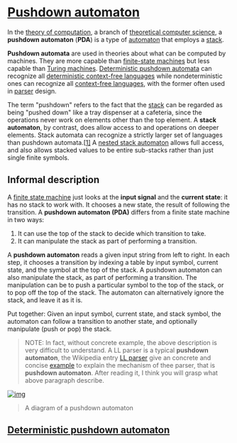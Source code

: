 # [Pushdown automaton](https://en.wikipedia.org/wiki/Pushdown_automaton)

In the [theory of computation](https://en.wikipedia.org/wiki/Theory_of_computation), a branch of [theoretical computer science](https://en.wikipedia.org/wiki/Theoretical_computer_science), a **pushdown automaton** (**PDA**) is a type of [automaton](https://en.wikipedia.org/wiki/Automata_theory) that employs a [stack](https://en.wikipedia.org/wiki/Stack_(data_structure)).

**Pushdown automata** are used in theories about what can be computed by machines. They are more capable than [finite-state machines](https://en.wikipedia.org/wiki/Finite-state_machine) but less capable than [Turing machines](https://en.wikipedia.org/wiki/Turing_machine). [Deterministic pushdown automata](https://en.wikipedia.org/wiki/Deterministic_pushdown_automata) can recognize all [deterministic context-free languages](https://en.wikipedia.org/wiki/Deterministic_context-free_language) while nondeterministic ones can recognize all [context-free languages](https://en.wikipedia.org/wiki/Context-free_language), with the former often used in [parser](https://en.wikipedia.org/wiki/Parser) design.

The term "pushdown" refers to the fact that the [stack](https://en.wikipedia.org/wiki/Stack_(abstract_data_type)) can be regarded as being "pushed down" like a tray dispenser at a cafeteria, since the operations never work on elements other than the top element. A **stack automaton**, by contrast, does allow access to and operations on deeper elements. Stack automata can recognize a strictly larger set of languages than pushdown automata.[[1\]](https://en.wikipedia.org/wiki/Pushdown_automaton#cite_note-Hopcroft.Ullman.1967-1) A [nested stack automaton](https://en.wikipedia.org/wiki/Nested_stack_automaton) allows full access, and also allows stacked values to be entire sub-stacks rather than just single finite symbols.

## Informal description

A [finite state machine](https://en.wikipedia.org/wiki/Finite_state_machine) just looks at the **input signal** and the **current state**: it has no stack to work with. It chooses a new state, the result of following the transition. A **pushdown automaton (PDA)** differs from a finite state machine in two ways:

1. It can use the top of the stack to decide which transition to take.
2. It can manipulate the stack as part of performing a transition.

A **pushdown automaton** reads a given input string from left to right. In each step, it chooses a transition by indexing a table by input symbol, current state, and the symbol at the top of the stack. A pushdown automaton can also manipulate the stack, as part of performing a transition. The manipulation can be to push a particular symbol to the top of the stack, or to pop off the top of the stack. The automaton can alternatively ignore the stack, and leave it as it is.

Put together: Given an input symbol, current state, and stack symbol, the automaton can follow a transition to another state, and optionally manipulate (push or pop) the stack.

> NOTE: In fact, without concrete example,  the above description is very difficult to understand. A LL parser is a typical **pushdown automaton**, the Wikipedia entry [LL parser](https://en.wikipedia.org/wiki/LL_parse) give an concrete and concise [example](https://en.wikipedia.org/wiki/LL_parser#Concrete_example) to explain the mechanism of thee parser, that is **pushdown automaton**. After reading it, I think you will grasp what above paragraph describe.



[![img](https://upload.wikimedia.org/wikipedia/commons/thumb/7/71/Pushdown-overview.svg/340px-Pushdown-overview.svg.png)](https://en.wikipedia.org/wiki/File:Pushdown-overview.svg)

> A diagram of a pushdown automaton

## [Deterministic pushdown automaton](https://en.wikipedia.org/wiki/Deterministic_pushdown_automaton)

